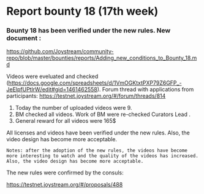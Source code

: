 # Report bounty 18 (17th week)
### Bounty 18 has been verified under the new rules. New document :

https://github.com/Joystream/community-repo/blob/master/bounties/reports/Adding_new_conditions_to_Bounty_18.md

Videos were eveluated and checked (https://docs.google.com/spreadsheets/d/1VmOGKtxtPXP79Z6GFP_-JeElpfUPtlrW/edit#gid=1461462558).
Forum thread with applications from participants: https://testnet.joystream.org/#/forum/threads/814

   1. Today the number of uploaded videos were 9.
   2. BM checked all videos. Work of BM were re-checked Curators Lead .
   3. General reward for all videos were 165$

All licenses and videos have been verified under the new rules. Also, the video design has become more acceptable.

`Notes: after the adoption of the new rules, the videos have become more interesting to watch and the quality of the videos has increased.
Also, the video design has become more acceptable. `

The new rules were confirmed by the consuls:

https://testnet.joystream.org/#/proposals/488
